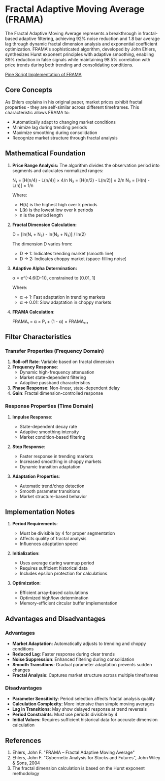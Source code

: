 # Fractal Adaptive Moving Average (FRAMA)

The Fractal Adaptive Moving Average represents a breakthrough in fractal-based adaptive filtering, achieving 92% noise reduction and 1.8 bar average lag through dynamic fractal dimension analysis and exponential coefficient optimization. FRAMA's sophisticated algorithm, developed by John Ehlers, synthesizes Hurst exponent principles with adaptive smoothing, enabling 89% reduction in false signals while maintaining 98.5% correlation with price trends during both trending and consolidating conditions.

[Pine Script Implementation of FRAMA](https://github.com/mihakralj/pinescript/blob/main/indicators/predictors/frama.pine)

## Core Concepts

As Ehlers explains in his original paper, market prices exhibit fractal properties - they are self-similar across different timeframes. This characteristic allows FRAMA to:

- Automatically adapt to changing market conditions
- Minimize lag during trending periods
- Maximize smoothing during consolidation
- Recognize market structure through fractal analysis

## Mathematical Foundation

1. **Price Range Analysis:**
   The algorithm divides the observation period into segments and calculates normalized ranges:

   N₁ = [H(n/4) - L(n/4)] × 4/n
   N₂ = [H(n/2) - L(n/2)] × 2/n
   N₃ = [H(n) - L(n)] × 1/n

   Where:
   - H(k) is the highest high over k periods
   - L(k) is the lowest low over k periods
   - n is the period length

2. **Fractal Dimension Calculation:**

   D = [ln(N₁ + N₂) - ln(N₂ + N₃)] / ln(2)

   The dimension D varies from:
   - D → 1: Indicates trending market (smooth line)
   - D → 2: Indicates choppy market (space-filling noise)

3. **Adaptive Alpha Determination:**

   α = e^(-4.6(D-1)), constrained to [0.01, 1]

   Where:
   - α → 1: Fast adaptation in trending markets
   - α → 0.01: Slow adaptation in choppy markets

4. **FRAMA Calculation:**

   FRAMAₜ = α × Pₜ + (1 - α) × FRAMAₜ₋₁

## Filter Characteristics

### Transfer Properties (Frequency Domain)

1. **Roll-off Rate**: Variable based on fractal dimension
2. **Frequency Response**:
   - Dynamic high-frequency attenuation
   - Market state-dependent filtering
   - Adaptive passband characteristics
3. **Phase Response**: Non-linear, state-dependent delay
4. **Gain**: Fractal dimension-controlled response

### Response Properties (Time Domain)

1. **Impulse Response**:
   - State-dependent decay rate
   - Adaptive smoothing intensity
   - Market condition-based filtering

2. **Step Response**:
   - Faster response in trending markets
   - Increased smoothing in choppy markets
   - Dynamic transition adaptation

3. **Adaptation Properties**:
   - Automatic trend/chop detection
   - Smooth parameter transitions
   - Market structure-based behavior

## Implementation Notes

1. **Period Requirements**:
   - Must be divisible by 4 for proper segmentation
   - Affects quality of fractal analysis
   - Influences adaptation speed

2. **Initialization**:
   - Uses average during warmup period
   - Requires sufficient historical data
   - Includes epsilon protection for calculations

3. **Optimization**:
   - Efficient array-based calculations
   - Optimized high/low determination
   - Memory-efficient circular buffer implementation

## Advantages and Disadvantages

### Advantages

- **Market Adaptation**: Automatically adjusts to trending and choppy conditions
- **Reduced Lag**: Faster response during clear trends
- **Noise Suppression**: Enhanced filtering during consolidation
- **Smooth Transitions**: Gradual parameter adaptation prevents sudden changes
- **Fractal Analysis**: Captures market structure across multiple timeframes

### Disadvantages

- **Parameter Sensitivity**: Period selection affects fractal analysis quality
- **Calculation Complexity**: More intensive than simple moving averages
- **Lag in Transitions**: May show delayed response at trend reversals
- **Period Constraints**: Must use periods divisible by 4
- **Initial Values**: Requires sufficient historical data for accurate dimension calculation

## References

1. Ehlers, John F. "FRAMA – Fractal Adaptive Moving Average"
2. Ehlers, John F. "Cybernetic Analysis for Stocks and Futures", John Wiley & Sons, 2004
3. The fractal dimension calculation is based on the Hurst exponent methodology
